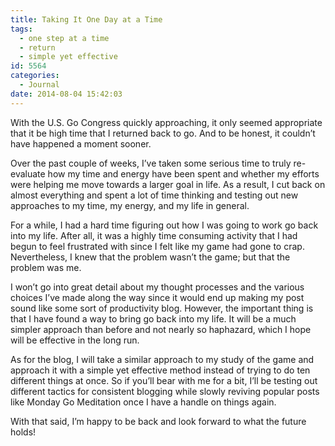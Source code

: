 ```yaml
---
title: Taking It One Day at a Time
tags:
  - one step at a time
  - return
  - simple yet effective
id: 5564
categories:
  - Journal
date: 2014-08-04 15:42:03
---
```


With the U.S. Go Congress quickly approaching, it only seemed appropriate that it be high time that I returned back to go. And to be honest, it couldn’t have happened a moment sooner.

Over the past couple of weeks, I’ve taken some serious time to truly re-evaluate how my time and energy have been spent and whether my efforts were helping me move towards a larger goal in life. As a result, I cut back on almost everything and spent a lot of time thinking and testing out new approaches to my time, my energy, and my life in general.

For a while, I had a hard time figuring out how I was going to work go back into my life. After all, it was a highly time consuming activity that I had begun to feel frustrated with since I felt like my game had gone to crap. Nevertheless, I knew that the problem wasn’t the game; but that the problem was me.

I won’t go into great detail about my thought processes and the various choices I’ve made along the way since it would end up making my post sound like some sort of productivity blog. However, the important thing is that I have found a way to bring go back into my life. It will be a much simpler approach than before and not nearly so haphazard, which I hope will be effective in the long run.

As for the blog, I will take a similar approach to my study of the game and approach it with a simple yet effective method instead of trying to do ten different things at once. So if you’ll bear with me for a bit, I’ll be testing out different tactics for consistent blogging while slowly reviving popular posts like Monday Go Meditation once I have a handle on things again.

With that said, I’m happy to be back and look forward to what the future holds!